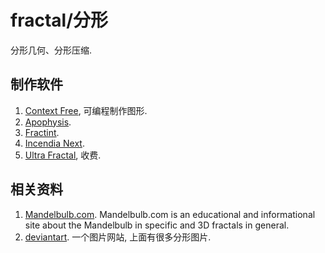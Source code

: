 # fractal/分形

分形几何、分形压缩.

## 制作软件

1. [Context Free](https://www.contextfreeart.org), 可编程制作图形.
2. [Apophysis](http://www.apophysis.org).
3. [Fractint](https://fractint.org/).
4. [Incendia Next](https://www.incendia.net).
5. [Ultra Fractal](https://www.ultrafractal.com), 收费.

## 相关资料

1. [Mandelbulb.com](http://www.mandelbulb.com). Mandelbulb.com is an educational and informational site about the Mandelbulb in specific and 3D fractals in general.
2. [deviantart](https://www.deviantart.com/popular-all-time/?section=&global=1&q=fractal). 一个图片网站, 上面有很多分形图片.
